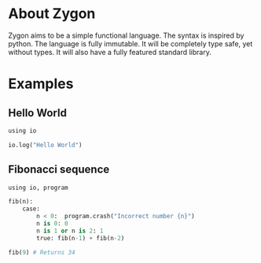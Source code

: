 # About Zygon

Zygon aims to be a simple functional language. The syntax is inspired by python.
The language is fully immutable. It will be completely type safe, yet without types.
It will also have a fully featured standard library.

# Examples

## Hello World
```python
using io

io.log("Hello World")

```

## Fibonacci sequence

```python
using io, program

fib(n):
    case:
        n < 0:  program.crash("Incorrect number {n}")
        n is 0: 0
        n is 1 or n is 2: 1
        true: fib(n-1) + fib(n-2)

fib(9) # Returns 34
```